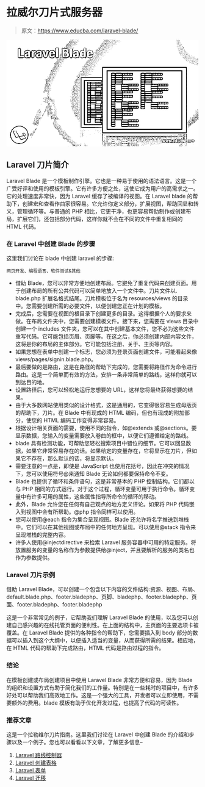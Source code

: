# 拉威尔刀片式服务器

> 原文：<https://www.educba.com/laravel-blade/>

![Laravel Blade](img/b050c02c29f739ac68fae25a5a0f66d6.png)



## Laravel 刀片简介

Laravel Blade 是一个模板制作引擎。它也是一种易于使用的语法语言。这是一个广受好评和使用的模板引擎。它有许多方便之处，这使它成为用户的高需求之一。它的处理速度非常快，因为 Laravel 缓存了被编译的视图。在 Laravel blade 的帮助下，创建宏和查看作曲家很容易。它允许你定义部分，扩展视图，帮助回显和转义，管理循环等。与普通的 PHP 相比，它更干净，也更容易帮助制作或创建布局，扩展它们，还包括部分代码，这样你就不会在不同的文件中重复相同的 HTML 代码。

### 在 Laravel 中创建 Blade 的步骤

这里我们讨论在 blade 中创建 laravel 的步骤:

<small>网页开发、编程语言、软件测试&其他</small>

*   借助 Blade，您可以非常方便地创建布局。它避免了重复代码来创建页面。用于创建布局的所有公共代码可以简单地放入一个文件中。刀片文件以. blade.php 扩展名格式结尾。刀片模板位于名为 resources/views 的目录中。您需要创建所需的必要文件，以便创建您正在计划的模板。
*   完成后，您需要在视图的根目录下创建更多的目录。这得根据个人的要求来做。在布局文件夹中，您需要创建模板文件。接下来，您需要在 views 目录中创建一个 includes 文件夹，您可以在其中创建基本文件，您不必为这些文件重写代码。它可能包括页眉、页脚等。在这之后，你必须创建内部内容文件，这将是你的布局的主体部分。它可能包括注册、关于、主页等内容。
*   如果您想在表单中创建一个标志，您必须为登录页面创建文件，可能看起来像 views/pages/signin.blade.php。
*   最后要做的是路由，这是在路径的帮助下完成的，您需要将路径作为命令进行路由。这是一个简单而有效的方法，安排一条非常简单的路线，这样你就可以到达目的地。
*   设置路径后，您可以轻松地运行您想要的 URL，这样您将最终获得想要的结果。
*   由于大多数网站使用类似的设计格式，这是通用的，它变得很容易生成母版页的帮助下，刀片。在 Blade 中有现成的 HTML 编码，但也有现成的附加部分，使您的 HTML 编码工作变得非常容易。
*   根据设计相关页面的需要，使用不同的指令，如@extends 或@sections。要显示数据，您输入的变量需要放入卷曲的框中，以便它们遵循给定的路线。
*   blade 具有检测功能，可帮助您轻松搜索项目中错位的细节。它可以回显数据，如果它非常容易存在的话。如果给定的变量存在，它将显示在刀片，但如果它不存在，那么默认的话，将显示默认。
*   需要注意的一点是，即使是 JavaScript 也使用花括号，因此在冲突的情况下，您可以使用符号@来通知 Blade 无论如何都要保持命令不变。
*   Blade 也提供了循环和条件语句，这是非常基本的 PHP 控制结构。它们都以与 PHP 相同的方式运行。对于这个过程，循环变量可用于执行命令。循环变量中有许多可用的属性，这些属性指导所命令的循环的移动。
*   此外，Blade 允许您在任何有自己观点的地方定义评论。如果将 PHP 代码嵌入到视图中会有所帮助。@php 指令同样可以使用。
*   您可以使用@each 指令为集合呈现视图。Blade 还允许将名字推送到堆栈中。它们可以在其他视图或布局中的任何地方呈现。可以使用@stack 指令来呈现堆栈的完整内容。
*   许多人使用@injectdirective 来检索 Laravel 服务容器中可用的特定服务。将放置服务的变量的名称作为参数提供给@inject，并且要解析的服务的类名也作为参数提供。

### Laravel 刀片示例

借助 Laravel Blade，可以创建一个包含以下内容的文件结构:资源、视图、布局、default.blade.php、footer.bladephp、页脚、bladephp、footer.bladephp、页面、footer.bladephp、footer.bladephp

这是一个非常常见的例子，它帮助我们理解 Laravel Blade 的使用，以及您可以创建自己感兴趣的在线托管页面的便利性。在上面的结构中，主页面的主要选项卡被覆盖。在 Laravel Blade 提供的各种指令的帮助下，您需要插入到 body 部分的数据可以插入到这个大纲中，以便插入适当的变量，从而获得所需的结果。相应地，在 HTML 代码的帮助下完成路由，HTML 代码是路由过程的指令。

### 结论

在模板创建或布局创建项目中使用 Laravel Blade 非常方便和容易，因为 Blade 的组织和设置方式有助于简化我们的工作量。特别是在一些耗时的项目中，有许多好处可以帮助我们高效地工作。这是一个强大的工具，开发者可以立即使用，不需要额外的费用。blade 模板有助于优化开发过程，也提高了代码的可读性。

### 推荐文章

这是一个拉勒维尔刀片指南。这里我们讨论在 Laravel 中创建 Blade 的介绍和步骤以及一个例子。您也可以看看以下文章，了解更多信息–

1.  [Laravel 路线控制器](https://www.educba.com/laravel-route-controller/)
2.  [Laravel 创建表格](https://www.educba.com/laravel-create-table/)
3.  [Laravel 表单](https://www.educba.com/laravel-forms/)
4.  [Laravel 迁移](https://www.educba.com/laravel-migration/)





